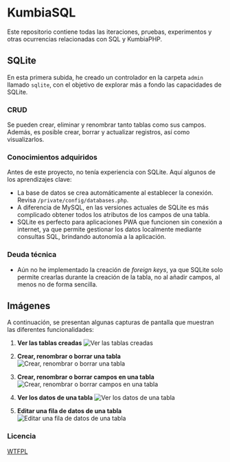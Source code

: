 # KumbiaSQL
Este repositorio contiene todas las iteraciones, pruebas, experimentos y otras ocurrencias relacionadas con SQL y KumbiaPHP.

## SQLite
En esta primera subida, he creado un controlador en la carpeta `admin` llamado `sqlite`, con el objetivo de explorar más a fondo las capacidades de SQLite.

### CRUD
Se pueden crear, eliminar y renombrar tanto tablas como sus campos. Además, es posible crear, borrar y actualizar registros, así como visualizarlos.

### Conocimientos adquiridos
Antes de este proyecto, no tenía experiencia con SQLite. Aquí algunos de los aprendizajes clave:
- La base de datos se crea automáticamente al establecer la conexión. Revisa `/private/config/databases.php`.
- A diferencia de MySQL, en las versiones actuales de SQLite es más complicado obtener todos los atributos de los campos de una tabla.
- SQLite es perfecto para aplicaciones PWA que funcionen sin conexión a internet, ya que permite gestionar los datos localmente mediante consultas SQL, brindando autonomía a la aplicación.

### Deuda técnica
- Aún no he implementado la creación de *foreign keys*, ya que SQLite solo permite crearlas durante la creación de la tabla, no al añadir campos, al menos no de forma sencilla.

## Imágenes
A continuación, se presentan algunas capturas de pantalla que muestran las diferentes funcionalidades:

1. **Ver las tablas creadas**
   ![Ver las tablas creadas](https://kumbiasql.com/img/upload/tables.png)

2. **Crear, renombrar o borrar una tabla**
   ![Crear, renombrar o borrar una tabla](https://kumbiasql.com/img/upload/table.png)

3. **Crear, renombrar o borrar campos en una tabla**
   ![Crear, renombrar o borrar campos en una tabla](https://kumbiasql.com/img/upload/field.png)

4. **Ver los datos de una tabla**
   ![Ver los datos de una tabla](https://kumbiasql.com/img/upload/rows.png)

5. **Editar una fila de datos de una tabla**
   ![Editar una fila de datos de una tabla](https://kumbiasql.com/img/upload/row.png)

### Licencia
[WTFPL](http://www.wtfpl.net/)
